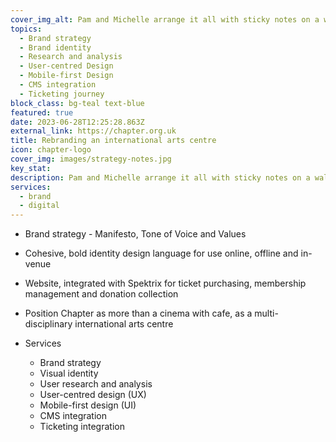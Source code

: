 ```yaml
---
cover_img_alt: Pam and Michelle arrange it all with sticky notes on a wall.
topics:
  - Brand strategy
  - Brand identity
  - Research and analysis
  - User-centred Design
  - Mobile-first Design
  - CMS integration
  - Ticketing journey
block_class: bg-teal text-blue
featured: true
date: 2023-06-28T12:25:28.863Z
external_link: https://chapter.org.uk
title: Rebranding an international arts centre
icon: chapter-logo
cover_img: images/strategy-notes.jpg
key_stat:
description: Pam and Michelle arrange it all with sticky notes on a wall.
services:
  - brand
  - digital
---
```


- Brand strategy - Manifesto, Tone of Voice and Values
- Cohesive, bold identity design language for use online, offline and in-venue
- Website, integrated with Spektrix for ticket purchasing, membership management and donation collection
- Position Chapter as more than a cinema with cafe, as a multi-disciplinary international arts centre

- Services
  - Brand strategy
  - Visual identity
  - User research and analysis
  - User-centred design (UX)
  - Mobile-first design (UI)
  - CMS integration
  - Ticketing integration
